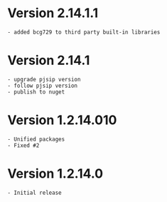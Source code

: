 # Version 2.14.1.1
    - added bcg729 to third party built-in libraries

# Version 2.14.1
    - upgrade pjsip version
    - follow pjsip version 
    - publish to nuget

# Version 1.2.14.010

    - Unified packages
    - Fixed #2

# Version  1.2.14.0
    - Initial release